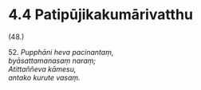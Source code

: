 # 4.4 Patipūjikakumārivatthu

(48.)

52\. _Pupphāni heva pacinantaṃ,_  
_byāsattamanasaṃ naraṃ;_  
_Atittaññeva kāmesu,_  
_antako kurute vasaṃ._
